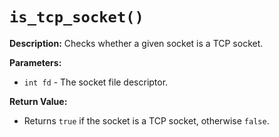 # `is_tcp_socket()`

**Description:**
Checks whether a given socket is a TCP socket.

**Parameters:**
- `int fd` - The socket file descriptor.

**Return Value:**
- Returns `true` if the socket is a TCP socket, otherwise `false`.
